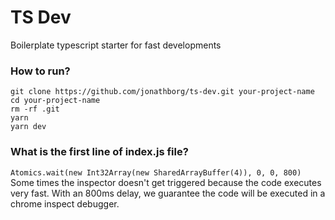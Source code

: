 # TS Dev
Boilerplate typescript starter for fast developments

### How to run?
```
git clone https://github.com/jonathborg/ts-dev.git your-project-name
cd your-project-name
rm -rf .git
yarn
yarn dev
```

### What is the first line of index.js file?
```Atomics.wait(new Int32Array(new SharedArrayBuffer(4)), 0, 0, 800)``` Some times the inspector doesn't get triggered because the code executes very fast. With an 800ms delay, we guarantee the code will be executed in a chrome inspect debugger.
